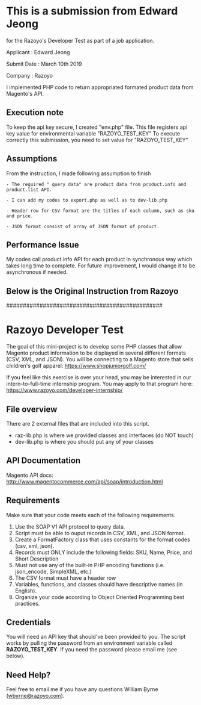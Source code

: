 # This is a submission from Edward Jeong 
for the Razoyo's Developer Test as part of a job application.

Applicant : Edward Jeong

Submit Date : March 10th 2019

Company : Razoyo

I implemented PHP code to return appropriated formated product data from Magento's API.

## Execution note
To keep the api key secure, I created "env.php" file.  This file registers api key value for environmental variable "RAZOYO_TEST_KEY"  To execute correctly this submission, you need to set value for "RAZOYO_TEST_KEY"


## Assumptions
From the instruction, I made following assumption to finish

    - The required " query data" are product data from product.info and product.list API.

    - I can add my codes to export.php as well as to dev-lib.php

    - Header row for CSV format are the titles of each column, such as sku and price.

    - JSON format consist of array of JSON format of product.  

## Performance Issue
My codes call product.info API for each product in synchronous way which takes long time to complete.  For future improvement, I would change it to be asynchronous if needed.





## Below is the Original Instruction from Razoyo

###############################################

# Razoyo Developer Test

The goal of this mini-project is to develop some PHP classes that allow Magento product information to be displayed in several different formats (CSV, XML, and JSON). You will be connecting to a Magento store that sells children's golf apparel: <https://www.shopjuniorgolf.com/>

If you feel like this exercise is over your head, you may be interested in our intern-to-full-time internship program. You may apply to that program here: <https://www.razoyo.com/developer-internship/>

## File overview
There are 2 external files that are included into this script.
* raz-lib.php is where we provided classes and interfaces (do NOT touch)
* dev-lib.php is where you should put any of your classes

## API Documentation
Magento API docs: <http://www.magentocommerce.com/api/soap/introduction.html>

## Requirements
Make sure that your code meets each of the following requirements.
1. Use the SOAP V1 API protocol to query data.
1. Script must be able to ouput records in CSV, XML, and JSON format.
1. Create a FormatFactory class that uses constants for the format codes (csv, xml, json).
1. Records must ONLY include the following fields: SKU, Name, Price, and Short Description
1. Must not use any of the built-in PHP encoding functions (i.e. json_encode, SimpleXML, etc.)
1. The CSV format must have a header row
1. Variables, functions, and classes should have descriptive names (in English).
1. Organize your code according to Object Oriented Programming best practices.

## Credentials
You will need an API key that should've been provided to you. The script works by pulling the password from an environment variable called **RAZOYO_TEST_KEY**. If you need the password please email me (see below).

## Need Help?
Feel free to email me if you have any questions William Byrne (wbyrne@razoyo.com).
